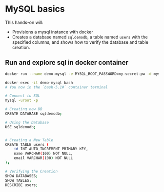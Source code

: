 # MySQL basics

This hands-on will:

- Provisions a mysql instance with docker
- Creates a database named `sqldemodb`, a table named `users` with the specified columns, and shows how to verify the database and table creation.

## Run and explore sql in docker container

```bash
docker run --name demo-mysql -e MYSQL_ROOT_PASSWORD=my-secret-pw -d mysql:latest

docker exec -it demo-mysql bash
# You now in the `bash-5.1#` container terminal

# Connect to SQL
mysql -uroot -p

# Creating new DB
CREATE DATABASE sqldemodb;

# Using the Database
USE sqldemodb;


# Creating a New Table
CREATE TABLE users (
    id INT AUTO_INCREMENT PRIMARY KEY,
    name VARCHAR(100) NOT NULL,
    email VARCHAR(100) NOT NULL
);

# Verifying the Creation
SHOW DATABASES;
SHOW TABLES;
DESCRIBE users;
```
